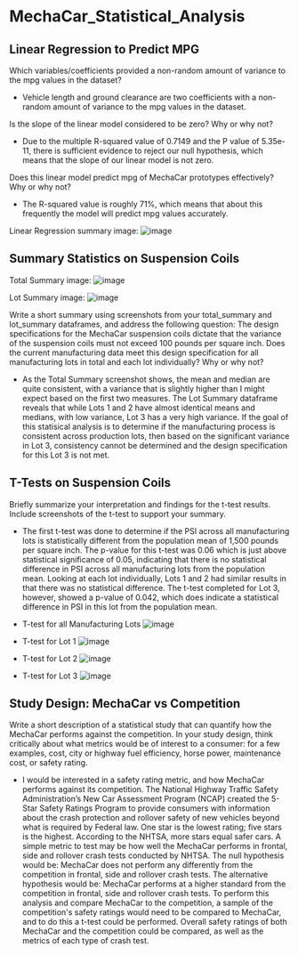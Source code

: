 # MechaCar_Statistical_Analysis

## Linear Regression to Predict MPG

Which variables/coefficients provided a non-random amount of variance to the mpg values in the dataset?
- Vehicle length and ground clearance are two coefficients with a non-random amount of variance to the mpg values in the dataset. 

Is the slope of the linear model considered to be zero? Why or why not?
- Due to the multiple R-squared value of 0.7149 and the P value of 5.35e-11, there is sufficient evidence to reject our null hypothesis, which means that the slope of our linear model is not zero. 

Does this linear model predict mpg of MechaCar prototypes effectively? Why or why not?
- The R-squared value is roughly 71%, which means that about this frequently the model will predict mpg values accurately. 

Linear Regression summary image: 
![image](https://user-images.githubusercontent.com/74984031/112733800-19cc4c00-8f10-11eb-99dc-533c3672d086.png)


## Summary Statistics on Suspension Coils
Total Summary image: 
![image](https://user-images.githubusercontent.com/74984031/112733850-4a13ea80-8f10-11eb-9965-90b5ec39e726.png)

Lot Summary image: 
![image](https://user-images.githubusercontent.com/74984031/112733895-9b23de80-8f10-11eb-9940-184b24075436.png) 

Write a short summary using screenshots from your total_summary and lot_summary dataframes, and address the following question:
The design specifications for the MechaCar suspension coils dictate that the variance of the suspension coils must not exceed 100 pounds per square inch. Does the current manufacturing data meet this design specification for all manufacturing lots in total and each lot individually? Why or why not? 

- As the Total Summary screenshot shows, the mean and median are quite consistent, with a variance that is slightly higher than I might expect based on the first two measures. The Lot Summary dataframe reveals that while Lots 1 and 2 have almost identical means and medians, with low variance, Lot 3 has a very high variance. If the goal of this statisical analysis is to determine if the manufacturing process is consistent across production lots, then based on the significant variance in Lot 3, consistency cannot be determined and the design specification for this Lot 3 is not met. 

## T-Tests on Suspension Coils
Briefly summarize your interpretation and findings for the t-test results. Include screenshots of the t-test to support your summary. 
- The first t-test was done to determine if the PSI across all manufacturing lots is statistically different from the population mean of 1,500 pounds per square inch. The p-value for this t-test was 0.06 which is just above statistical significance of 0.05, indicating that there is no statistical difference in PSI across all manufacturing lots from the population mean. Looking at each lot individually, Lots 1 and 2 had similar results in that there was no statistical difference. The t-test completed for Lot 3, however, showed a p-value of 0.042, which does indicate a statistical difference in PSI in this lot from the population mean. 
- T-test for all Manufacturing Lots
![image](https://user-images.githubusercontent.com/74984031/112733900-a7a83700-8f10-11eb-8e94-aed0d1464024.png)

- T-test for Lot 1
![image](https://user-images.githubusercontent.com/74984031/112733988-0c639180-8f11-11eb-92ab-0877fd5c9fab.png)

- T-test for Lot 2
![image](https://user-images.githubusercontent.com/74984031/112733999-16859000-8f11-11eb-8e3b-7e5d66523a89.png)

- T-test for Lot 3
![image](https://user-images.githubusercontent.com/74984031/112734008-21d8bb80-8f11-11eb-81a7-414626d5b9c6.png)

## Study Design: MechaCar vs Competition
Write a short description of a statistical study that can quantify how the MechaCar performs against the competition. In your study design, think critically about what metrics would be of interest to a consumer: for a few examples, cost, city or highway fuel efficiency, horse power, maintenance cost, or safety rating.

- I would be interested in a safety rating metric, and how MechaCar performs against its competition. The National Highway Traffic Safety Administration’s New Car Assessment Program (NCAP) created the 5-Star Safety Ratings Program to provide consumers with information about the crash protection and rollover safety of new vehicles beyond what is required by Federal law. One star is the lowest rating; five stars is the highest. According to the NHTSA, more stars equal safer cars. A simple metric to test may be how well the MechaCar performs in frontal, side and rollover crash tests conducted by NHTSA. The null hypothesis would be: MechaCar does not perform any differently from the competition in frontal, side and rollover crash tests. The alternative hypothesis would be: MechaCar performs at a higher standard from the competition in frontal, side and rollover crash tests. To perform this analysis and compare MechaCar to the competition, a sample of the competition's safety ratings would need to be compared to MechaCar, and to do this a t-test could be performed. Overall safety ratings of both MechaCar and the competition could be compared, as well as the metrics of each type of crash test. 
